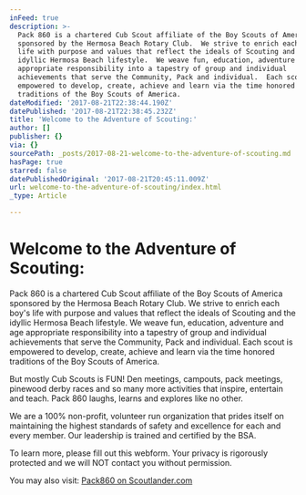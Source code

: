 ```yaml
---
inFeed: true
description: >-
  Pack 860 is a chartered Cub Scout affiliate of the Boy Scouts of America
  sponsored by the Hermosa Beach Rotary Club.  We strive to enrich each boy’s
  life with purpose and values that reflect the ideals of Scouting and the
  idyllic Hermosa Beach lifestyle.  We weave fun, education, adventure and age
  appropriate responsibility into a tapestry of group and individual
  achievements that serve the Community, Pack and individual.  Each scout is
  empowered to develop, create, achieve and learn via the time honored
  traditions of the Boy Scouts of America. 
dateModified: '2017-08-21T22:38:44.190Z'
datePublished: '2017-08-21T22:38:45.232Z'
title: 'Welcome to the Adventure of Scouting:'
author: []
publisher: {}
via: {}
sourcePath: _posts/2017-08-21-welcome-to-the-adventure-of-scouting.md
hasPage: true
starred: false
datePublishedOriginal: '2017-08-21T20:45:11.009Z'
url: welcome-to-the-adventure-of-scouting/index.html
_type: Article

---
```

# Welcome to the Adventure of Scouting:

Pack 860 is a chartered Cub Scout affiliate of the Boy Scouts of America sponsored by the Hermosa Beach Rotary Club. We strive to enrich each boy's life with purpose and values that reflect the ideals of Scouting and the idyllic Hermosa Beach lifestyle. We weave fun, education, adventure and age appropriate responsibility into a tapestry of group and individual achievements that serve the Community, Pack and individual. Each scout is empowered to develop, create, achieve and learn via the time honored traditions of the Boy Scouts of America. 

But mostly Cub Scouts is FUN! Den meetings, campouts, pack meetings, pinewood derby races and so many more activities that inspire, entertain and teach. Pack 860 laughs, learns and explores like no other. 

We are a 100% non-profit, volunteer run organization that prides itself on maintaining the highest standards of safety and excellence for each and every member. Our leadership is trained and certified by the BSA. 

To learn more, please fill out this webform. Your privacy is rigorously protected and we will NOT contact you without permission. 

You may also visit: [Pack860 on Scoutlander.com][0]

[0]: https://scoutlander.com/publicsite/unithome.aspx?UID=19278 "Pack 860's Scoutlander site"